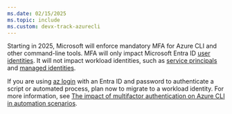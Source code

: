 ```yaml
---
ms.date: 02/15/2025
ms.topic: include
ms.custom: devx-track-azurecli
---
```


Starting in 2025, Microsoft will enforce mandatory MFA for Azure CLI and other command-line tools. MFA will only impact Microsoft Entra ID [user identities](/entra/fundamentals/how-to-create-delete-users).
It will not impact workload identities, such as [service principals](/entra/identity-platform/app-objects-and-service-principals)
and [managed identities](/entra/identity/managed-identities-azure-resources/overview).

If you are using [az login](/cli/azure/reference-index#az-login) with an Entra ID and password to authenticate a script or automated process, plan now to migrate to a workload identity. For more information, see [The impact of multifactor authentication on Azure CLI in automation scenarios](../authenticate-azure-cli-mfa.md).
